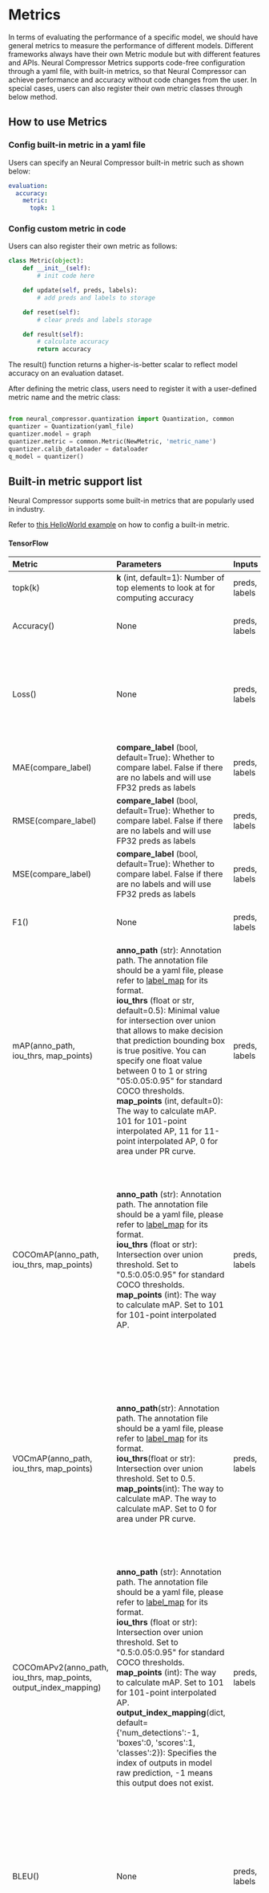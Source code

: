 Metrics
=======

In terms of evaluating the performance of a specific model, we should have general metrics to measure the performance of different models. Different frameworks always have their own Metric module but with different features and APIs. Neural Compressor Metrics supports code-free configuration through a yaml file, with built-in metrics, so that Neural Compressor can achieve performance and accuracy without code changes from the user. In special cases, users can also register their own metric classes through below method.

## How to use Metrics

### Config built-in metric in a yaml file

Users can specify an Neural Compressor built-in metric such as shown below:

```yaml
evaluation:
  accuracy:
    metric:
      topk: 1
```


### Config custom metric in code

Users can also register their own metric as follows:

```python
class Metric(object):
    def __init__(self):
        # init code here

    def update(self, preds, labels):
        # add preds and labels to storage

    def reset(self):
        # clear preds and labels storage

    def result(self):
        # calculate accuracy
        return accuracy

```

The result() function returns a higher-is-better scalar to reflect model accuracy on an evaluation dataset.

After defining the metric class, users need to register it with a user-defined metric name and the metric class:

```python

from neural_compressor.quantization import Quantization, common
quantizer = Quantization(yaml_file)
quantizer.model = graph
quantizer.metric = common.Metric(NewMetric, 'metric_name')
quantizer.calib_dataloader = dataloader
q_model = quantizer()

```

## Built-in metric support list

Neural Compressor supports some built-in metrics that are popularly used in industry. 

Refer to [this HelloWorld example](/examples/helloworld/tf_example1) on how to config a built-in metric.

#### TensorFlow

| Metric                | Parameters        | Inputs          | Comments | Usage(In yaml file) |
| :------               | :------           | :------         | :------ | :------ |
| topk(k)               | **k** (int, default=1): Number of top elements to look at for computing accuracy | preds, labels   | Computes top k predictions accuracy. | metric: <br> &ensp;&ensp; topk: <br> &ensp;&ensp;&ensp;&ensp; k: 1 |
| Accuracy()            | None              | preds, labels   | Computes accuracy classification score. | metric: <br> &ensp;&ensp; Accuracy: {} |
| Loss()                | None              | preds, labels   | A dummy metric for directly printing loss, it calculates the average of predictions. <br> Please refer to [MXNet docs](https://mxnet.apache.org/versions/1.7.0/api/python/docs/_modules/mxnet/metric.html#Loss) for details. | metric: <br> &ensp;&ensp; Loss: {} |
| MAE(compare_label)    | **compare_label** (bool, default=True): Whether to compare label. False if there are no labels and will use FP32 preds as labels | preds, labels   | Computes Mean Absolute Error (MAE) loss. | metric: <br> &ensp;&ensp; MAE: {} |
| RMSE(compare_label)   | **compare_label** (bool, default=True): Whether to compare label. False if there are no labels and will use FP32 preds as labels | preds, labels   | Computes Root Mean Square Error (RMSE) loss. | metric: <br> &ensp;&ensp; RMSE: {} |
| MSE(compare_label)    | **compare_label** (bool, default=True): Whether to compare label. False if there are no labels and will use FP32 preds as labels | preds, labels   | Computes Mean Squared Error (MSE) loss. | metric: <br> &ensp;&ensp; MSE: {} |
| F1()                  | None              | preds, labels   | Computes the F1 score of a binary classification problem. | metric: <br> &ensp;&ensp; F1: {} |
| mAP(anno_path, iou_thrs, map_points)    | **anno_path** (str): Annotation path. The annotation file should be a yaml file, please refer to [label_map](../examples/tensorflow/object_detection/label_map.yaml) for its format. <br> **iou_thrs** (float or str, default=0.5): Minimal value for intersection over union that allows to make decision that prediction bounding box is true positive. You can specify one float value between 0 to 1 or string "05:0.05:0.95" for standard COCO thresholds.<br> **map_points** (int, default=0): The way to calculate mAP. 101 for 101-point interpolated AP, 11 for 11-point interpolated AP, 0 for area under PR curve. | preds, labels  | preds is a tuple which supports 2 length: 3 and 4. <br> If its length is 3, it should contain boxes, scores, classes in turn. <br> If its length is 4, it should contain target_boxes_num, boxes, scores, classes in turn <br> labels is a tuple which contains bbox, str_label, int_label, image_id inturn <br> the length of one of str_label and int_label can be 0 | metric: <br> &ensp;&ensp; mAP: <br> &ensp;&ensp;&ensp;&ensp; anno_path: /path/to/annotation <br> &ensp;&ensp;&ensp;&ensp; iou_thrs: 0.5 <br> &ensp;&ensp;&ensp;&ensp; map_points: 0 <br><br> If anno_path is not set, metric will use official coco label id |
| COCOmAP(anno_path, iou_thrs, map_points)    | **anno_path** (str): Annotation path. The annotation file should be a yaml file, please refer to [label_map](../examples/tensorflow/object_detection/label_map.yaml) for its format. <br> **iou_thrs** (float or str): Intersection over union threshold. Set to "0.5:0.05:0.95" for standard COCO thresholds.<br> **map_points** (int): The way to calculate mAP. Set to 101 for 101-point interpolated AP. | preds, labels  | preds is a tuple which supports 2 length: 3 and 4. <br> If its length is 3, it should contain boxes, scores, classes in turn. <br> If its length is 4, it should contain target_boxes_num, boxes, scores, classes in turn <br> labels is a tuple which contains bbox, str_label, int_label, image_id inturn <br> the length of one of str_label and int_label can be 0 | metric: <br> &ensp;&ensp; COCOmAP: <br> &ensp;&ensp;&ensp;&ensp; anno_path: /path/to/annotation <br><br> If anno_path is not set, metric will use official coco label id |
| VOCmAP(anno_path, iou_thrs, map_points)    | **anno_path**(str): Annotation path. The annotation file should be a yaml file, please refer to [label_map](../examples/tensorflow/object_detection/label_map.yaml) for its format. <br> **iou_thrs**(float or str): Intersection over union threshold. Set to 0.5.<br> **map_points**(int): The way to calculate mAP. The way to calculate mAP. Set to 0 for area under PR curve. | preds, labels  | preds is a tuple which supports 2 length: 3 and 4. <br> If its length is 3, it should contain boxes, scores, classes in turn. <br> If its length is 4, it should contain target_boxes_num, boxes, scores, classes in turn <br> labels is a tuple which contains bbox, str_label, int_label, image_id inturn <br> the length of one of str_label and int_label can be 0 | metric: <br> &ensp;&ensp; VOCmAP: <br> &ensp;&ensp;&ensp;&ensp; anno_path: /path/to/annotation <br><br> If anno_path is not set, metric will use official coco label id |
| COCOmAPv2(anno_path, iou_thrs, map_points, output_index_mapping)    | **anno_path** (str): Annotation path. The annotation file should be a yaml file, please refer to [label_map](../examples/tensorflow/object_detection/label_map.yaml) for its format. <br>**iou_thrs** (float or str): Intersection over union threshold. Set to "0.5:0.05:0.95" for standard COCO thresholds.<br> **map_points** (int): The way to calculate mAP. Set to 101 for 101-point interpolated AP. <br> **output_index_mapping**(dict, default={'num_detections':-1, 'boxes':0, 'scores':1, 'classes':2}): Specifies the index of outputs in model raw prediction, -1 means this output does not exist. | preds, labels  | preds is a tuple which supports 2 length: 3 and 4. <br> If its length is 3, it should contain boxes, scores, classes in turn. <br> If its length is 4, it should contain target_boxes_num, boxes, scores, classes in turn <br> labels is a tuple which contains bbox, str_label, int_label, image_id inturn <br> the length of one of str_label and int_label can be 0 | metric: <br> &ensp;&ensp; COCOmAP: <br> &ensp;&ensp;&ensp;&ensp; anno_path: /path/to/annotation <br> &ensp;&ensp;&ensp;&ensp; output_index_mapping: <br> &ensp;&ensp;&ensp;&ensp;&ensp;&ensp; num_detections: 0 <br> &ensp;&ensp;&ensp;&ensp;&ensp;&ensp; boxes: 1 <br> &ensp;&ensp;&ensp;&ensp;&ensp;&ensp; scores: 2 <br> &ensp;&ensp;&ensp;&ensp;&ensp;&ensp; classes: 3 <br><br> If anno_path is not set, metric will use official coco label id |
| BLEU()                | None              | preds, labels   |  BLEU score computation between labels and predictions. An approximate BLEU scoring method since we do not glue word pieces or decode the ids and tokenize the output. By default, we use ngram order of 4 and use brevity penalty. Also, this does not have beam search | metric: <br> &ensp;&ensp; BLEU: {} |
| SquadF1()             | None              | preds, labels   | Evaluate v1.1 of the SQuAD dataset | metric: <br> &ensp;&ensp; SquadF1: {} |


#### PyTorch

| Metric                | Parameters        | Inputs          | Comments | Usage(In yaml file) |
| :------               | :------           | :------         | :------ | :------ |
| topk(k)               | **k** (int, default=1): Number of top elements to look at for computing accuracy | preds, labels   | Calculates the top-k categorical accuracy. | metric: <br> &ensp;&ensp; topk: <br> &ensp;&ensp;&ensp;&ensp; k: 1 |
| Accuracy()            | None              | preds, labels   | Calculates the accuracy for binary, multiclass and multilabel data. <br> Please refer [Pytorch docs](https://pytorch.org/ignite/metrics.html#ignite.metrics.Accuracy) for details. | metric: <br> &ensp;&ensp; Accuracy: {} |
| Loss()                | None              | preds, labels   | A dummy metric for directly printing loss, it calculates the average of predictions. <br> Please refer [MXNet docs](https://mxnet.apache.org/versions/1.7.0/api/python/docs/_modules/mxnet/metric.html#Loss) for details. | metric: <br> &ensp;&ensp; Loss: {} |
| MAE(compare_label)    | **compare_label**(bool, default=True): Whether to compare label. False if there are no labels and will use FP32 preds as labels.               | preds, labels   | Computes Mean Absolute Error (MAE) loss. | metric: <br> &ensp;&ensp; MAE: <br> &ensp;&ensp;&ensp;&ensp; compare_label： True |
| RMSE(compare_label)   | **compare_label**(bool, default=True): Whether to compare label. False if there are no labels and will use FP32 preds as labels.              | preds, labels   | Computes Root Mean Squared Error (RMSE) loss. | metric: <br> &ensp;&ensp; RMSE: <br> &ensp;&ensp;&ensp;&ensp; compare_label: True |
| MSE(compare_label)    | **compare_label**(bool, default=True): Whether to compare label. False if there are no labels and will use FP32 preds as labels.              | preds, labels   | Computes Mean Squared Error (MSE) loss. | metric: <br> &ensp;&ensp; MSE: <br> &ensp;&ensp;&ensp;&ensp; compare_label: True |(https://pytorch.org/ignite/metrics.html#ignite.metrics.MeanSquaredError) for details. | metric: <br> &ensp;&ensp; MSE: {} |
| F1()                  | None              | preds, labels   | Computes the F1 score of a binary classification problem. | metric: <br> &ensp;&ensp; F1: {} |

#### MXNet

| Metric                | Parameters        | Inputs          | Comments | Usage(In yaml file) |
| :------               | :------           | :------         | :------ | :------ |
| topk(k)               | **k** (int, default=1): Number of top elements to look at for computing accuracy | preds, labels   | Computes top k predictions accuracy. | metric: <br> &ensp;&ensp; topk: <br> &ensp;&ensp;&ensp;&ensp; k: 1 |
| Accuracy()            | None              | preds, labels   | Computes accuracy classification score. <br> Please refer to [MXNet docs](https://mxnet.apache.org/versions/1.7.0/api/python/docs/api/metric/index.html#mxnet.metric.Accuracy) for details. | metric: <br> &ensp;&ensp; Accuracy: {} |
| Loss()                | None              | preds, labels   | A dummy metric for directly printing loss, it calculates the average of predictions. <br> Please refer to [MXNet docs](https://mxnet.apache.org/versions/1.7.0/api/python/docs/_modules/mxnet/metric.html#Loss) for details. | metric: <br> &ensp;&ensp; Loss: {} |
| MAE()                 | None              | preds, labels   | Computes Mean Absolute Error (MAE) loss. <br> Please refer to [MXNet docs](https://mxnet.apache.org/versions/1.7.0/api/python/docs/api/metric/index.html#mxnet.metric.MAE) for details. | metric: <br> &ensp;&ensp; MAE: {} |
| RMSE(compare_label)   | **compare_label**(bool, default=True): Whether to compare label. False if there are no labels and will use FP32 preds as labels.              | preds, labels   | Computes Root Mean Squared Error (RMSE) loss. | metric: <br> &ensp;&ensp; RMSE: <br> &ensp;&ensp;&ensp;&ensp; compare_label: True |
| MSE()                 | None              | preds, labels   | Computes Mean Squared Error (MSE) loss. <br> Please refer to [MXNet docs](https://mxnet.apache.org/versions/1.7.0/api/python/docs/api/metric/index.html#mxnet.metric.MSE) for details. | metric: <br> &ensp;&ensp; MSE: {} |
| F1()                  | None              | preds, labels   | Computes the F1 score of a binary classification problem. <br> Please refer to [MXNet docs](https://mxnet.apache.org/versions/1.7.0/api/python/docs/api/metric/index.html#mxnet.metric.F1) for details. | metric: <br> &ensp;&ensp; F1: {} |


#### ONNXRT

| Metric                | Parameters        | Inputs          | Comments | Usage(In yaml file) |
| :------               | :------           | :------         | :------ | :------ |
| topk(k)               | **k** (int, default=1): Number of top elements to look at for computing accuracy | preds, labels   | Computes top k predictions accuracy. | metric: <br> &ensp;&ensp; topk: <br> &ensp;&ensp;&ensp;&ensp; k: 1 |
| Accuracy()            | None              | preds, labels   |Computes accuracy classification score. | metric: <br> &ensp;&ensp; Accuracy: {} |
| Loss()                | None              | preds, labels   | A dummy metric for directly printing loss, it calculates the average of predictions. <br> Please refer to [MXNet docs](https://mxnet.apache.org/versions/1.7.0/api/python/docs/_modules/mxnet/metric.html#Loss) for details. | metric: <br> &ensp;&ensp; Loss: {} |
| MAE(compare_label)    | **compare_label**(bool, default=True): Whether to compare label. False if there are no labels and will use FP32 preds as labels.               | preds, labels   | Computes Mean Absolute Error (MAE) loss. | metric: <br> &ensp;&ensp; MAE: <br> &ensp;&ensp;&ensp;&ensp; compare_label： True |
| RMSE(compare_label)   | **compare_label**(bool, default=True): Whether to compare label. False if there are no labels and will use FP32 preds as labels.              | preds, labels   | Computes Root Mean Squared Error (RMSE) loss. | metric: <br> &ensp;&ensp; RMSE: <br> &ensp;&ensp;&ensp;&ensp; compare_label: True |
| MSE(compare_label)    | **compare_label**(bool, default=True): Whether to compare label. False if there are no labels and will use FP32 preds as labels.              | preds, labels   | Computes Mean Squared Error (MSE) loss. | metric: <br> &ensp;&ensp; MSE: <br> &ensp;&ensp;&ensp;&ensp; compare_label: True |
| F1()                  | None              | preds, labels   | Computes the F1 score of a binary classification problem. | metric: <br> &ensp;&ensp; F1: {} |
| mAP(anno_path, iou_thrs, map_points)     | **anno_path**(str): Annotation path. The annotation file should be a yaml file, please refer to [label_map](../examples/tensorflow/object_detection/label_map.yaml) for its format. The annotation file should be a yaml file, please refer to [label_map](../examples/tensorflow/object_detection/label_map.yaml) for its format. <br> **iou_thrs**(float or str, default=0.5): Minimal value for intersection over union that allows to make decision that prediction bounding box is true positive. You can specify one float value between 0 to 1 or string "05:0.05:0.95" for standard COCO thresholds.<br> **map_points**(int, default=0): The way to calculate mAP. 101 for 101-point interpolated AP, 11 for 11-point interpolated AP, 0 for area under PR curve. | preds, labels  | preds is a tuple which supports 2 length: 3 and 4. <br> If its length is 3, it should contain boxes, scores, classes in turn. <br> If its length is 4, it should contain target_boxes_num, boxes, scores, classes in turn <br> labels is a tuple which contains bbox, str_label, int_label, image_id inturn <br> the length of one of str_label and int_label can be 0 | metric: <br> &ensp;&ensp; mAP: <br> &ensp;&ensp;&ensp;&ensp; anno_path: /path/to/annotation <br> &ensp;&ensp;&ensp;&ensp; iou_thrs: 0.5 <br> &ensp;&ensp;&ensp;&ensp; map_points: 0 <br><br> If anno_path is not set, metric will use official coco label id |
| COCOmAP(anno_path, iou_thrs, map_points) | **anno_path**(str): Annotation path. The annotation file should be a yaml file, please refer to [label_map](../examples/tensorflow/object_detection/label_map.yaml) for its format. The annotation file should be a yaml file, please refer to [label_map](../examples/tensorflow/object_detection/label_map.yaml) for its format. <br> **iou_thrs**(float or str): Intersection over union threshold. Set to "0.5:0.05:0.95" for standard COCO thresholds.<br> **map_points**(int): The way to calculate mAP. Set to 101 for 101-point interpolated AP. | preds, labels  | preds is a tuple which supports 2 length: 3 and 4. <br> If its length is 3, it should contain boxes, scores, classes in turn. <br> If its length is 4, it should contain target_boxes_num, boxes, scores, classes in turn <br> labels is a tuple which contains bbox, str_label, int_label, image_id inturn <br> the length of one of str_label and int_label can be 0 | metric: <br> &ensp;&ensp; COCOmAP: <br> &ensp;&ensp;&ensp;&ensp; anno_path: /path/to/annotation <br><br> If anno_path is not set, metric will use official coco label id |
| VOCmAP(anno_path, iou_thrs, map_points)  | **anno_path**(str): Annotation path. The annotation file should be a yaml file, please refer to [label_map](../examples/tensorflow/object_detection/label_map.yaml) for its format. The annotation file should be a yaml file, please refer to [label_map](../examples/tensorflow/object_detection/label_map.yaml) for its format .<br> **iou_thrs**(float or str): Intersection over union threshold. Set to 0.5.<br> **map_points**(int): The way to calculate mAP. The way to calculate mAP. Set to 0 for area under PR curve. | preds, labels  | preds is a tuple which supports 2 length: 3 and 4. <br> If its length is 3, it should contain boxes, scores, classes in turn. <br> If its length is 4, it should contain target_boxes_num, boxes, scores, classes in turn <br> labels is a tuple which contains bbox, str_label, int_label, image_id inturn <br> the length of one of str_label and int_label can be 0 | metric: <br> &ensp;&ensp; VOCmAP: <br> &ensp;&ensp;&ensp;&ensp; anno_path: /path/to/annotation <br><br> If anno_path is not set, metric will use official coco label id |
| COCOmAPv2(anno_path, iou_thrs, map_points, output_index_mapping) | **anno_path**(str): Annotation path. The annotation file should be a yaml file, please refer to [label_map](../examples/tensorflow/object_detection/label_map.yaml) for its format. The annotation file should be a yaml file, please refer to [label_map](../examples/tensorflow/object_detection/label_map.yaml) for its format. <br>**iou_thrs**(float or str): Intersection over union threshold. Set to "0.5:0.05:0.95" for standard COCO thresholds.<br> **map_points**(int): The way to calculate mAP. Set to 101 for 101-point interpolated AP.<br> **output_index_mapping**(dict, default={'num_detections':-1, 'boxes':0, 'scores':1, 'classes':2}): Specifies the index of outputs in model raw prediction, -1 means this output does not exist. | preds, labels  | preds is a tuple which supports 2 length: 3 and 4. <br> If its length is 3, it should contain boxes, scores, classes in turn. <br> If its length is 4, it should contain target_boxes_num, boxes, scores, classes in turn <br> labels is a tuple which contains bbox, str_label, int_label, image_id inturn <br> the length of one of str_label and int_label can be 0 | metric: <br> &ensp;&ensp; COCOmAP: <br> &ensp;&ensp;&ensp;&ensp; anno_path: /path/to/annotation <br> &ensp;&ensp;&ensp;&ensp; output_index_mapping: <br> &ensp;&ensp;&ensp;&ensp;&ensp;&ensp; num_detections: 0 <br> &ensp;&ensp;&ensp;&ensp;&ensp;&ensp; boxes: 1 <br> &ensp;&ensp;&ensp;&ensp;&ensp;&ensp; scores: 2 <br> &ensp;&ensp;&ensp;&ensp;&ensp;&ensp; classes: 3<br><br> If anno_path is not set, metric will use official coco label id |
| GLUE(task)    | **task** (str, default=mrpc): The name of the task. Choices include mrpc, qqp, qnli, rte, sts-b, cola, mnli, wnli.              | preds, labels   | Computes GLUE score for bert model. | metric: <br> &ensp;&ensp; GLUE: <br> &ensp;&ensp;&ensp;&ensp; task: mrpc |
